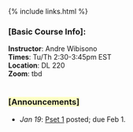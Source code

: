 {% include links.html %}

### [Basic Course Info]:


**Instructor**: Andre Wibisono <br>
**Times**: Tu/Th 2:30-3:45pm EST <br>
**Location**: DL 220 <br>
**Zoom**: tbd <br>

<h1>

<h3><span style="background-color: #fdffc4">
  [Announcements]</span>
</h3>


* *Jan 19*: [Pset 1](/psets) posted; due Feb 1.


